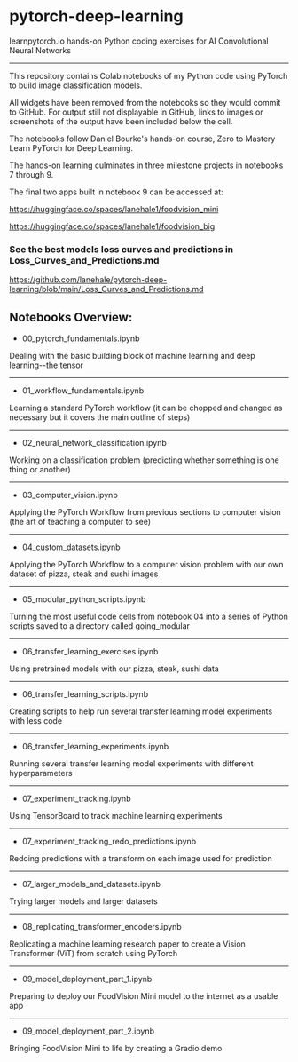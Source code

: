 # pytorch-deep-learning
learnpytorch.io hands-on Python coding exercises for AI Convolutional Neural Networks
****************************************************************
This repository contains Colab notebooks of my Python code using PyTorch to build
image classification models.

All widgets have been removed from the notebooks so they would commit to GitHub.
For output still not displayable in GitHub, links to images or screenshots of the
output have been included below the cell.

The notebooks follow Daniel Bourke's hands-on course, Zero to Mastery Learn PyTorch
for Deep Learning.

The hands-on learning culminates in three milestone projects in notebooks 7 through 9.

The final two apps built in notebook 9 can be accessed at:

https://huggingface.co/spaces/lanehale1/foodvision_mini

https://huggingface.co/spaces/lanehale1/foodvision_big

### See the best models loss curves and predictions in Loss_Curves_and_Predictions.md

https://github.com/lanehale/pytorch-deep-learning/blob/main/Loss_Curves_and_Predictions.md

## Notebooks Overview:
*	00_pytorch_fundamentals.ipynb

Dealing with the basic building block of machine learning and 
deep learning--the tensor
****************************************************************
*	01_workflow_fundamentals.ipynb

Learning a standard PyTorch workflow (it can be chopped and 
changed as necessary but it covers the main outline of steps)
****************************************************************
*	02_neural_network_classification.ipynb

Working on a classification problem (predicting whether 
something is one thing or another)
****************************************************************
*	03_computer_vision.ipynb

Applying the PyTorch Workflow from previous sections to 
computer vision (the art of teaching a computer to see)
****************************************************************
*	04_custom_datasets.ipynb

Applying the PyTorch Workflow to a computer vision problem 
with our own dataset of pizza, steak and sushi images
****************************************************************
*	05_modular_python_scripts.ipynb

Turning the most useful code cells from notebook 04 into a series 
of Python scripts saved to a directory called going_modular
****************************************************************
*	06_transfer_learning_exercises.ipynb

Using pretrained models with our pizza, steak, sushi data
****************************************************************
*	06_transfer_learning_scripts.ipynb

Creating scripts to help run several transfer learning model 
experiments with less code
****************************************************************
*	06_transfer_learning_experiments.ipynb

Running several transfer learning model experiments with 
different hyperparameters
****************************************************************
*	07_experiment_tracking.ipynb

Using TensorBoard to track machine learning experiments
****************************************************************
*	07_experiment_tracking_redo_predictions.ipynb

Redoing predictions with a transform on each image used for 
prediction
****************************************************************
*	07_larger_models_and_datasets.ipynb

Trying larger models and larger datasets
****************************************************************
*	08_replicating_transformer_encoders.ipynb

Replicating a machine learning research paper to create a 
Vision Transformer (ViT) from scratch using PyTorch
****************************************************************
*	09_model_deployment_part_1.ipynb

Preparing to deploy our FoodVision Mini model to the internet 
as a usable app
****************************************************************
*	09_model_deployment_part_2.ipynb

Bringing FoodVision Mini to life by creating a Gradio demo
